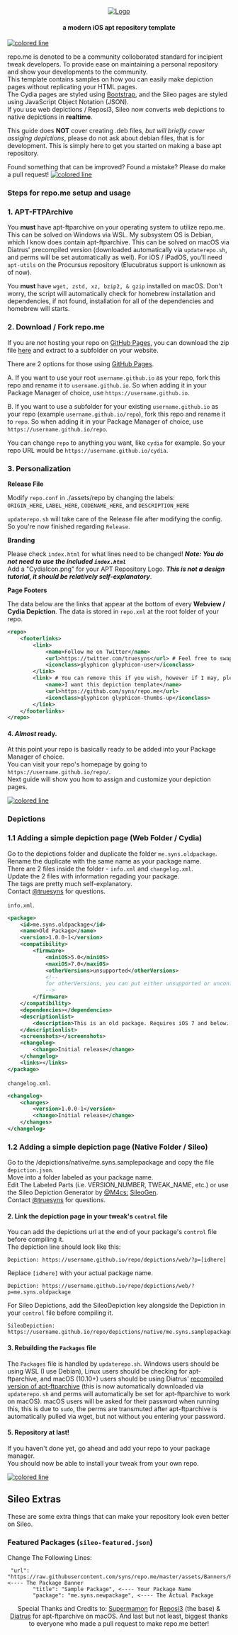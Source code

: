 <center>
  <a href="#"><img src="https://i.imgur.com/gKt64bk.png" alt="Logo"></a>
  <h4 align="center">a modern iOS apt repository template</h4>
</center>

<a href="#"><img src="https://i.imgur.com/y4oV9VV.png" alt="colored line"></a>

repo.me is denoted to be a community colloborated standard for incipient tweak developers. To provide ease on maintaining a personal repository and show your developments to the community.</br>
This template contains samples on how you can easily make depiction pages without replicating your HTML pages.</br>
The Cydia pages are styled using [Bootstrap](https://getbootstrap.com), and the Sileo pages are styled using JavaScript Object Notation (JSON).</br>
If you use web depictions / Reposi3, Sileo now converts web depictions to native depictions in **realtime**.

This guide does **NOT** cover creating .deb files, _but will briefly cover assiging depictions_, please do not ask about debian files, that is for development. This is simply here to get you started on making a base apt repository.

Found something that can be improved? Found a mistake? Please do make a pull request!
<a href="#"><img src="https://i.imgur.com/y4oV9VV.png" alt="colored line"></a>

### Steps for repo.me setup and usage

### 1. APT-FTPArchive

You **must** have apt-ftparchive on your operating system to utilize repo.me. This can be solved on Windows via WSL. My subsystem OS is Debian, which I know does contain apt-ftparchive. This can be solved on macOS via Diatrus' precompiled version (downloaded automatically via `updaterepo.sh`, and perms will be set automatically as well). For iOS / iPadOS, you'll need `apt-utils` on the Procursus repository (Elucubratus support is unknown as of now).</br>

You **must** have `wget, zstd, xz, bzip2, & gzip` installed on macOS. Don't worry, the script will automatically check for homebrew installation and dependencies, if not found,
installation for all of the dependencies and homebrew will starts.</br>

### 2. Download / Fork repo.me

If you are _not_ hosting your repo on [GitHub Pages](https://pages.github.com/), you can download the zip file [here](https://github.com/syns/repo.me/archive/master.zip) and extract to a subfolder on your website.

There are 2 options for those using [GitHub Pages](https://pages.github.com/).

A. If you want to use your root `username.github.io` as your repo, fork this repo and rename it to `username.github.io`. So when adding it in your Package Manager of choice, use `https://username.github.io`.

B. If you want to use a subfolder for your existing `username.github.io` as your repo (example `username.github.io/repo`), fork this repo and rename it to `repo`. So when adding it in your Package Manager of choice, use `https://username.github.io/repo`.

You can change `repo` to anything you want, like `cydia` for example. So your repo URL would be `https://username.github.io/cydia`.

### 3. Personalization

**Release File**

Modify `repo.conf` in ./assets/repo by changing the labels: </br>
`ORIGIN_HERE`, `LABEL_HERE`, `CODENAME_HERE`, and `DESCRIPTION_HERE` </br>

`updaterepo.sh` will take care of the Release file after modifying the config. So you're now finished regarding `Release`.

**Branding**

Please check `index.html` for what lines need to be changed! **_Note: You do not need to use the included `index.html`_** </br>
Add a "CydiaIcon.png" for your APT Repository Logo. **_This is not a design tutorial, it should be relatively self-explanatory_**.

**Page Footers**

The data below are the links that appear at the bottom of every **Webview / Cydia Depiction**. The data is stored in `repo.xml` at the root folder of your repo. </br>

```xml
<repo>
    <footerlinks>
        <link>
            <name>Follow me on Twitter</name>
            <url>https://twitter.com/truesyns</url> # Feel free to swap your twitter in for this!
            <iconclass>glyphicon glyphicon-user</iconclass>
        </link>
        <link> # You can remove this if you wish, however if I may, please do not do so! It will allow others to find repo.me such as you have!
            <name>I want this depiction template</name>
            <url>https://github.com/syns/repo.me</url>
            <iconclass>glyphicon glyphicon-thumbs-up</iconclass>
        </link>
    </footerlinks>
</repo>
```

#### 4. _Almost_ ready.

At this point your repo is basically ready to be added into your Package Manager of choice. </br>
You can visit your repo's homepage by going to `https://username.github.io/repo/`. </br>
Next guide will show you how to assign and customize your depiction pages.

<a href="#"><img src="https://i.imgur.com/y4oV9VV.png" alt="colored line"></a>

### Depictions

### 1.1 Adding a simple depiction page (Web Folder / Cydia)

Go to the depictions folder and duplicate the folder `me.syns.oldpackage`. </br>
Rename the duplicate with the same name as your package name. </br>
There are 2 files inside the folder - `info.xml` and `changelog.xml`. </br>
Update the 2 files with information regading your package. </br>
The tags are pretty much self-explanatory. </br>
Contact [@truesyns](https://twitter.com/truesyns) for questions.

`info.xml`.

```xml
<package>
    <id>me.syns.oldpackage</id>
    <name>Old Package</name>
    <version>1.0.0-1</version>
    <compatibility>
        <firmware>
            <miniOS>5.0</miniOS>
            <maxiOS>7.0</maxiOS>
            <otherVersions>unsupported</otherVersions>
            <!--
            for otherVersions, you can put either unsupported or unconfirmed
            -->
        </firmware>
    </compatibility>
    <dependencies></dependencies>
    <descriptionlist>
        <description>This is an old package. Requires iOS 7 and below..</description>
    </descriptionlist>
    <screenshots></screenshots>
    <changelog>
        <change>Initial release</change>
    </changelog>
    <links></links>
</package>
```

`changelog.xml`.

```xml
<changelog>
    <changes>
        <version>1.0.0-1</version>
        <change>Initial release</change>
    </changes>
</changelog>
```

### 1.2 Adding a simple depiction page (Native Folder / Sileo)

Go to the /depictions/native/me.syns.samplepackage and copy the file `depiction.json`. </br>
Move into a folder labeled as your package name. </br>
Edit The Labeled Parts (i.e. VERSION_NUMBER, TWEAK_NAME, etc.) or use the Sileo Depiction Generator by [@M4cs:](https://twitter.com/maxbridgland) [SileoGen](https://sileogen.com/). </br>
Contact [@truesyns](https://twitter.com/truesyns) for questions.

#### 2. Link the depiction page in your tweak's `control` file

You can add the depictions url at the end of your package's `control` file before compiling it. </br>
The depiction line should look like this:

```text
Depiction: https://username.github.io/repo/depictions/web/?p=[idhere]
```

Replace `[idhere]` with your actual package name.

```text
Depiction: https://username.github.io/repo/depictions/web/?p=me.syns.oldpackage
```

For Sileo Depictions, add the SileoDepiction key alongside the Depiction in your `control` file before compiling it.

```text
SileoDepiction: https://username.github.io/repo/depictions/native/me.syns.samplepackage/depiction.json
```

#### 3. Rebuilding the `Packages` file

The `Packages` file is handled by `updaterepo.sh`. Windows users should be using WSL (I use Debian), Linux users should be
checking for apt-ftparchive, and macOS (10.10+) users should be using Diatrus' [recompiled version of apt-ftparchive](https://apt.procurs.us/apt-ftparchive) (this is now automatically downloaded via `updaterepo.sh` and perms will automatically be set for apt-ftparchive to work on macOS). macOS users will be asked for their password when running this, this is due to `sudo`, the perms are transmuted after apt-ftparchive is automatically pulled via wget, but not without you entering your password.

#### 5. Repository at last!

If you haven't done yet, go ahead and add your repo to your package manager. </br>
You should now be able to install your tweak from your own repo.

<a href="#"><img src="https://i.imgur.com/y4oV9VV.png" alt="colored line"></a>

## Sileo Extras

These are some extra things that can make your repository look even better on Sileo.

### Featured Packages (`sileo-featured.json`)

Change The Following Lines:

```
 "url": "https://raw.githubusercontent.com/syns/repo.me/master/assets/Banners/RepoHeader.png", <---- The Package Banner
        "title": "Sample Package", <---- Your Package Name
        "package": "me.syns.newpackage", <---- The Actual Package
```

  <p align="center">Special Thanks and Credits to: <a href="https://github.com/Supermamon/">Supermamon</a> for <a href="https://github.com/supermamon/Reposi3">Reposi3</a> (the base) & <a href="https://twitter.com/Diatrus/">Diatrus</a> for apt-ftparchive on macOS. And last but not least, biggest thanks to everyone who made a pull request to make repo.me better!</p>
</center>
